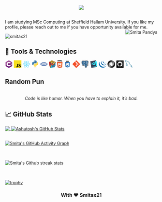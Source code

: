 <h1 align="center">
  <a href="https://git.io/typing-svg">
    <img src="https://readme-typing-svg.herokuapp.com?color=%2340A597&size=30&width=800&lines=Hello+World!+I+am+Smita+Pandya...;I+love+building+things+that+live+on+the+internet">
  </a>
</h1>
<h5 align="center">
  <!--  <code><a href="https://twitter.com/smitax21" title="Twitter Profile"><img width="28" src="images/twitter.svg"> Twitter</a></code>
  <!-- <code><a href="https://www.linkedin.com/in/smitax21" title="LinkedIn Profile"><img width="22" src="images/linkedin.svg"> LinkedIn</a></code>
<!--   <code><a href="https://github.com/smitax21" title="Github Profile"><img width="22" src="images/github.svg"> Github</a></code> -->
</h5>

I am studying MSc Computing at Sheffield Hallam University. If you like my profile, please reach out to me if you have opportunity available for me.
<img align="right" alt="Smita Pandya" src="https://i.ibb.co/8BrLcyj/Smita-Pandya.png" />

<p align="left"> 
  <img src="https://komarev.com/ghpvc/?username=smitax21&label=Views&color=blue&style=plastic" alt="smitax21" /> 
<!--   &nbsp;&nbsp;&nbsp;<a href="https://ko-fi.com/Y8Y320QYE"><img src="https://ko-fi.com/img/githubbutton_sm.svg" alt="ko-fi" /></a> -->
</p>

## 🔧 Tools & Technologies
<code><img title="C#" height="25" src="images/cSharp.svg"></code>
<code><img title="JavaScript" height="25" src="images/javascript.svg"></code>
<code><img title="React.js" height="25" src="images/react-original.svg"></code>
<code><img title="Python" height="25" src="images/python-original.svg"></code>
<code><img title="PHP" height="25" src="images/php.svg"></code>
<code><img title="Problem Solving" height="25" src="images/problemSolving.png"></code>
<code><img title="HTML5" height="25" src="images/html5.svg"></code>
<code><img title="CSS" height="25" src="images/css.svg"></code>
<code><img title="Git" height="25" src="images/git-original.svg"></code>
<code><img title="PostgreSQL" height="25" src="images/postgresql.svg"></code>
<code><img title="Visual Studio Code" height="25" src="images/vscode.png"></code>
<code><img title="JQuery" height="25" src="images/jquery-original.svg"></code>
<code><img title="JSON" height="25" src="images/json.svg"></code>
<code><img title="GitHub" height="25" src="images/github.svg"></code>
<code><img title="MySQL" height="25" src="images/mysql.svg"></code>


## Random Pun

<!-- ADVICE:START -->
<p align="center"><br><i>Code is like humor. When you have to explain it, it’s bad.</i><br></p>
<!-- ADVICE:END -->


## &#x1f4c8; GitHub Stats

<a href="https://github.com/smitax21/smitax21">
  <img align="center" src="https://github-readme-stats.vercel.app/api/top-langs/?username=smitax21&hide=java,html&title_color=ffffff&text_color=c9cacc&icon_color=2bbc8a&bg_color=1d1f21" />
</a>
<a href="https://github.com/smitax21/smitax21">
  <img align="center" src="https://github-readme-stats.vercel.app/api?username=smitax21&show_icons=true&line_height=27&count_private=true&title_color=ffffff&text_color=c9cacc&icon_color=2bbc8a&bg_color=1d1f21" alt="Ashutosh's GitHub Stats" />
</a>
<br/><br/>

[![Smita's GitHub Activity Graph](https://activity-graph.herokuapp.com/graph?username=smitax21&theme=rogue)](https://github.com/smitax21)


<br/><br/>
![Smita's Github streak stats](https://github-readme-streak-stats.herokuapp.com/?user=smitax21) 

<br><br>
[![trophy](https://github-profile-trophy.vercel.app/?username=smitax21)](https://github.com/ryo-ma/github-profile-trophy)
    <div align="center">

<h3> With ❤ Smitax21 </h3>

</div>
